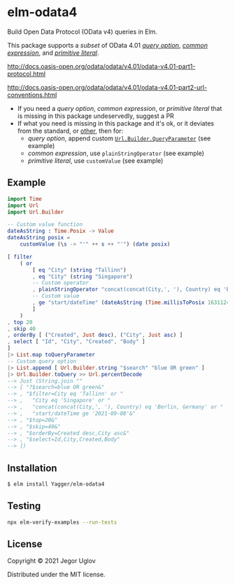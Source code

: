 # elm-odata4

Build Open Data Protocol (OData v4) queries in Elm.

This package supports a _subset_ of OData 4.01
[_query option_](http://docs.oasis-open.org/odata/odata/v4.01/odata-v4.01-part2-url-conventions.html#sec_CommonExpressionSyntax),
[_common expression_](http://docs.oasis-open.org/odata/odata/v4.01/odata-v4.01-part2-url-conventions.html#sec_CommonExpressionSyntax), and
[_primitive literal_](http://docs.oasis-open.org/odata/odata/v4.01/odata-v4.01-part2-url-conventions.html#sec_PrimitiveLiterals).

<http://docs.oasis-open.org/odata/odata/v4.01/odata-v4.01-part1-protocol.html>

<http://docs.oasis-open.org/odata/odata/v4.01/odata-v4.01-part2-url-conventions.html>

  - If you need a _query option_, _common expression_, or _primitive literal_
    that is missing in this package undeservedly, suggest a PR
  - If what you need is missing in this package and it's ok, or it deviates from the standard,
    or [other](https://github.com/microsoftgraph/microsoft-graph-docs/issues/14547), then for:
      - _query option_, append custom [`Url.Builder.QueryParameter`](https://package.elm-lang.org/packages/elm/url/latest/Url-Builder#QueryParameter) (see example)
      - _common expression_, use `plainStringOperator` (see example)
      - _primitive literal_, use `customValue` (see example)

## Example

``` elm
import Time
import Url
import Url.Builder

-- Custom value function
dateAsString : Time.Posix -> Value
dateAsString posix =
    customValue (\s -> "'" ++ s ++ "'") (date posix)

[ filter
    ( or
        [ eq "City" (string "Tallinn")
        , eq "City" (string "Singapore")
        -- Custom operator
        , plainStringOperator "concat(concat(City,', '), Country) eq 'Berlin, Germany'"
        -- Custom value
        , ge "start/dateTime" (dateAsString (Time.millisToPosix 1631124861000))
        ]
    )
, top 20
, skip 40
, orderBy [ ("Created", Just desc), ("City", Just asc) ]
, select [ "Id", "City", "Created", "Body" ]
]
|> List.map toQueryParameter
-- Custom query option
|> List.append [ Url.Builder.string "$search" "blue OR green" ]
|> Url.Builder.toQuery >> Url.percentDecode
--> Just (String.join ""
--> [ "?$search=blue OR green&"
--> , "$filter=City eq 'Tallinn' or "
--> ,   "City eq 'Singapore' or "
--> ,   "concat(concat(City,', '), Country) eq 'Berlin, Germany' or "
--> ,   "start/dateTime ge '2021-09-08'&"
--> , "$top=20&"
--> , "$skip=40&"
--> , "$orderBy=Created desc,City asc&"
--> , "$select=Id,City,Created,Body"
--> ])
```

## Installation

``` sh
$ elm install Yagger/elm-odata4
```

## Testing

``` sh
npx elm-verify-examples --run-tests
```

## License

Copyright © 2021 Jegor Uglov

Distributed under the MIT license.